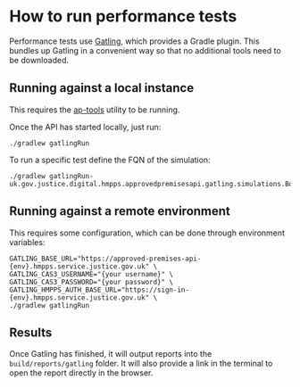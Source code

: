 # How to run performance tests
Performance tests use [Gatling](https://gatling.io), which provides a Gradle plugin.
This bundles up Gatling in a convenient way so that no additional tools need to be downloaded.

## Running against a local instance
This requires the [ap-tools](https://github.com/ministryofjustice/hmpps-approved-premises-tools)
utility to be running.

Once the API has started locally, just run:
```shell
./gradlew gatlingRun
```

To run a specific test define the FQN of the simulation:

```shell
./gradlew gatlingRun-uk.gov.justice.digital.hmpps.approvedpremisesapi.gatling.simulations.BookingsTimeSimulation```
```

## Running against a remote environment
This requires some configuration, which can be done through environment variables:
```shell
GATLING_BASE_URL="https://approved-premises-api-{env}.hmpps.service.justice.gov.uk" \
GATLING_CAS3_USERNAME="{your username}" \
GATLING_CAS3_PASSWORD="{your password}" \
GATLING_HMPPS_AUTH_BASE_URL="https://sign-in-{env}.hmpps.service.justice.gov.uk" \
./gradlew gatlingRun
```

## Results
Once Gatling has finished, it will output reports into the `build/reports/gatling` folder.
It will also provide a link in the terminal to open the report directly in the browser.